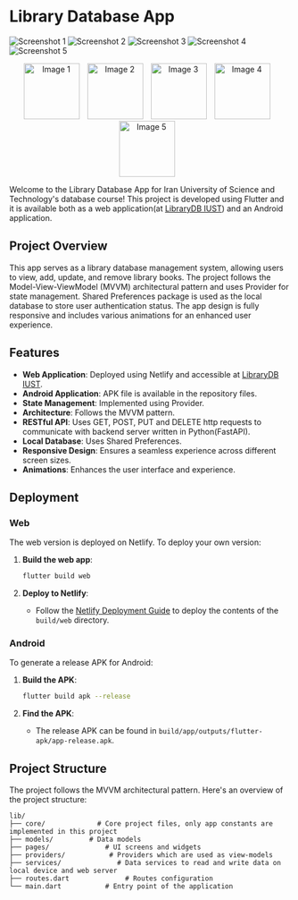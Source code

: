 # Library Database App
![Screenshot 1](./screenshots/1.png)
![Screenshot 2](./screenshots/2.png)
![Screenshot 3](./screenshots/3.png)
![Screenshot 4](./screenshots/4.png)
![Screenshot 5](./screenshots/5.png)
<p align="center">
  <img src="./screenshots/1.png" alt="Image 1" width="100" style="margin-right: 10px;" />
  <img src="./screenshots/2.png" alt="Image 2" width="100" style="margin-right: 10px;" />
  <img src="./screenshots/3.png" alt="Image 3" width="100" style="margin-right: 10px;" />
  <img src="./screenshots/4.png" alt="Image 4" width="100" style="margin-right: 10px;" />
  <img src="./screenshots/5.png" alt="Image 5" width="100" style="margin-right: 10px;" />
</p>

Welcome to the Library Database App for Iran University of Science and Technology's database course! This project is developed using Flutter and it is available both as a web application(at [LibraryDB IUST](https://librarydbiust.netlify.app)) and an Android application.

## Project Overview

This app serves as a library database management system, allowing users to view, add, update, and remove library books. The project follows the Model-View-ViewModel (MVVM) architectural pattern and uses Provider for state management. Shared Preferences package is used as the local database to store user authentication status. The app design is fully responsive and includes various animations for an enhanced user experience.

## Features

- **Web Application**: Deployed using Netlify and accessible at [LibraryDB IUST](https://librarydbiust.netlify.app).
- **Android Application**: APK file is available in the repository files.
- **State Management**: Implemented using Provider.
- **Architecture**: Follows the MVVM pattern.
- **RESTful API**: Uses GET, POST, PUT and DELETE http requests to communicate with backend server written in Python(FastAPI).
- **Local Database**: Uses Shared Preferences.
- **Responsive Design**: Ensures a seamless experience across different screen sizes.
- **Animations**: Enhances the user interface and experience.

## Deployment

### Web

The web version is deployed on Netlify. To deploy your own version:

1. **Build the web app**:

    ```sh
    flutter build web
    ```

2. **Deploy to Netlify**:
    - Follow the [Netlify Deployment Guide](https://docs.netlify.com/site-deploys/create-deploys/) to deploy the contents of the `build/web` directory.

### Android

To generate a release APK for Android:

1. **Build the APK**:

    ```sh
    flutter build apk --release
    ```

2. **Find the APK**:
    - The release APK can be found in `build/app/outputs/flutter-apk/app-release.apk`.

## Project Structure

The project follows the MVVM architectural pattern. Here's an overview of the project structure:

```plaintext
lib/
├── core/             # Core project files, only app constants are implemented in this project
├── models/         # Data models
├── pages/              # UI screens and widgets
├── providers/           # Providers which are used as view-models
├── services/              # Data services to read and write data on local device and web server
├── routes.dart              # Routes configuration
└── main.dart           # Entry point of the application
